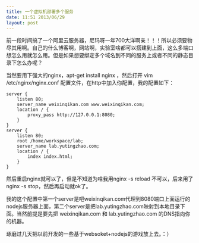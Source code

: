 ```yaml
---
title: 一个虚拟机部署多个服务
date: 11:51 2013/06/29
layout: post
---
```

前一段时间搞了一个阿里云服务器，尼玛呀一年700大洋啊亲！！！所以必须要物尽其用啊。自己的什么博客啊，网站啊，实验室啥都可以搭建到上面，这么多端口想怎么用就怎么用。但是如果想要绑定多个域名到不同的服务上或者不同的静态目录下怎么办呢？


当然要用下强大的nginx，apt-get install nginx ，然后打开 vim /etc/nginx/nginx.conf 配置文件，在http中加入你配置，我的配置如下：

    server {
        listen 80;
        server_name weixinqikan.com www.weixinqikan.com;
        location / {
            proxy_pass http://127.0.0.1:8080;
        }
    }
    server {
        listen 80;
        root /home/workspace/lab;
        server_name lab.yutingzhao.com;
        location / {
            index index.html;
        }
    }

然后重启nginx就可以了，但是不知道为啥我用nginx -s reload 不可以，后来用了 nginx -s stop，然后再启动就ok了。


我的这个配置中第一个server是吧weixinqikan.com代理到8080端口上面运行的nodejs服务器上面，第二个server是把lab.yutingzhao.com映射到本地目录下面。当然前提是要先把 weixinqikan.com 和 lab.yutingzhao.com 的DNS指向你的机器。

琢磨过几天把以前开发的一些基于websoket+nodejs的游戏放上去。：）